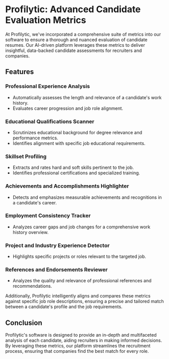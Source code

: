 # Profilytic: Advanced Candidate Evaluation Metrics

At Profilytic, we've incorporated a comprehensive suite of metrics into our software to ensure a thorough and nuanced evaluation of candidate resumes. Our AI-driven platform leverages these metrics to deliver insightful, data-backed candidate assessments for recruiters and companies.

## Features

### Professional Experience Analysis
- Automatically assesses the length and relevance of a candidate's work history.
- Evaluates career progression and job role alignment.

### Educational Qualifications Scanner
- Scrutinizes educational background for degree relevance and performance metrics.
- Identifies alignment with specific job educational requirements.

### Skillset Profiling
- Extracts and rates hard and soft skills pertinent to the job.
- Identifies professional certifications and specialized training.

### Achievements and Accomplishments Highlighter
- Detects and emphasizes measurable achievements and recognitions in a candidate's career.

### Employment Consistency Tracker
- Analyzes career gaps and job changes for a comprehensive work history overview.

### Project and Industry Experience Detector
- Highlights specific projects or roles relevant to the targeted job.

### References and Endorsements Reviewer
- Analyzes the quality and relevance of professional references and recommendations.

Additionally, Profilytic intelligently aligns and compares these metrics against specific job role descriptions, ensuring a precise and tailored match between a candidate's profile and the job requirements.

## Conclusion

Profilytic's software is designed to provide an in-depth and multifaceted analysis of each candidate, aiding recruiters in making informed decisions. By leveraging these metrics, our platform streamlines the recruitment process, ensuring that companies find the best match for every role.
